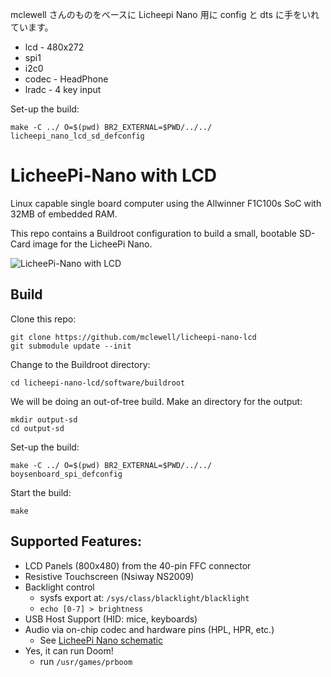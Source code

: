 mclewell さんのものをベースに Licheepi Nano 用に config と dts に手をいれています。

* lcd - 480x272 
* spi1
* i2c0
* codec - HeadPhone 
* lradc - 4 key input


Set-up the build:
```
make -C ../ O=$(pwd) BR2_EXTERNAL=$PWD/../../ licheepi_nano_lcd_sd_defconfig
```

# LicheePi-Nano with LCD
Linux capable single board computer using the Allwinner F1C100s SoC
with 32MB of embedded RAM. 

This repo contains a Buildroot configuration to build a small, bootable
SD-Card image for the LicheePi Nano.

![LicheePi-Nano with LCD](docs/licheepi_nano_lcd.jpg)

## Build

Clone this repo:
```
git clone https://github.com/mclewell/licheepi-nano-lcd
git submodule update --init
```
Change to the Buildroot directory:
```
cd licheepi-nano-lcd/software/buildroot
```
We will be doing an out-of-tree build. Make an directory for the output:
```
mkdir output-sd
cd output-sd
```
Set-up the build:
```
make -C ../ O=$(pwd) BR2_EXTERNAL=$PWD/../../ boysenboard_spi_defconfig
```
Start the build:
```
make
```

## Supported Features:
- LCD Panels (800x480) from the 40-pin FFC connector
- Resistive Touchscreen (Nsiway NS2009)
- Backlight control
	- sysfs export at: ```/sys/class/blacklight/blacklight```
	- ```echo [0-7] > brightness```
- USB Host Support (HID: mice, keyboards)
- Audio via on-chip codec and hardware pins (HPL, HPR, etc.)
	- See [LicheePi Nano schematic](docs/licheepi_nano_sch.pdf)
- Yes, it can run Doom!
	- run ```/usr/games/prboom```


